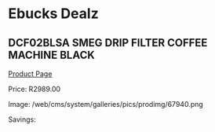 
# Ebucks Dealz
## DCF02BLSA SMEG DRIP FILTER COFFEE MACHINE BLACK
[Product Page](https://www.ebucks.com/web/shop/productSelected.do?prodId=1158872105&catId=704984897)

Price: R2989.00

Image: /web/cms/system/galleries/pics/prodimg/67940.png

Savings: 


	